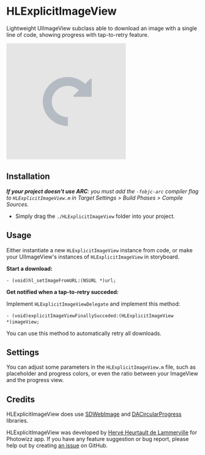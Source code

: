 # HLExplicitImageView

Lightweight UIImageView subclass able to download an image with a single line of code, showing progress with tap-to-retry feature.

![HLExplicitImageView Sample](https://raw.githubusercontent.com/fiftydegrees/HLExplicitImageView/master/README-Files/hlexplicitimageview-demo0.gif)

## Installation

_**If your project doesn't use ARC**: you must add the `-fobjc-arc` compiler flag to `HLExplicitImageView.m` in Target Settings > Build Phases > Compile Sources._

* Simply drag the `./HLExplicitImageView` folder into your project.

## Usage

Either instantiate a new `HLExplicitImageView` instance from code, or make your UIImageView's instances of `HLExplicitImageView` in storyboard.

**Start a download:**

```
- (void)hl_setImageFromURL:(NSURL *)url;
```

**Get notified when a tap-to-retry succeded:**

Implement `HLExplicitImageViewDelegate` and implement this method:

```
- (void)explicitImageViewFinallySucceded:(HLExplicitImageView *)imageView;
```

You can use this method to automatically retry all downloads.

## Settings

You can adjust some parameters in the `HLExplicitImageView.m` file, such as placeholder and progress colors, or even the ratio between your ImageView and the progress view.

## Credits

HLExplicitImageView does use [SDWebImage](https://github.com/rs/SDWebImage) and [DACircularProgress](https://github.com/danielamitay/DACircularProgress) libraries.

HLExplicitImageView was developed by [Hervé Heurtault de Lammerville](http://www.hervedroit.com) for Photowizz app. If you have any feature suggestion or bug report, please help out by creating [an issue](https://github.com/fiftydegrees/HLExplicitImageView/issues/new) on GitHub.
